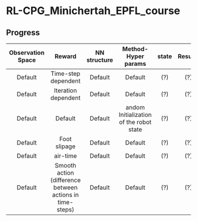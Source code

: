 # RL-CPG_Minichertah_EPFL_course

## Progress

|Observation Space|Reward|NN structure|Method-Hyper params|state|Results|
|:---:|:---:|:---:|:---:|:---:|:---:|
|Default|Time-step dependent|Default|Default|(?)|(?)|
|Default|Iteration dependent|Default|Default|(?)|(?)|
|Default|Default|Default|andom Initialization of the robot state|(?)|(?)|
|Default|Foot slipage|Default|Default|(?)|(?)|
|Default|air-time|Default|Default|(?)|(?)|
|Default|Smooth action (difference between actions in time-steps)|Default|Default|(?)|(?)|
